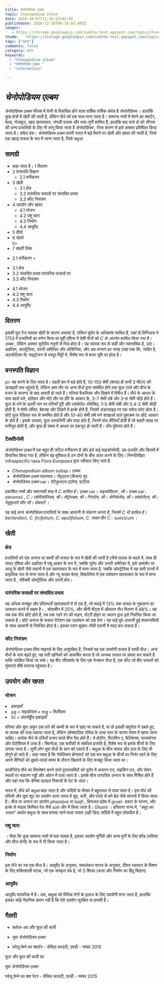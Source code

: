 ```yaml
---
title: चेनोपोडियम एल्बम 
topic: Chenopodium album
date: 2018-10-07T11:39:22+02:00
publishdate: 2020-12-20T06:18:03.485Z
images: 
   - https://storage.googleapis.com/sudcha-test.appspot.com/topics/Food/chenopodium_album/1.jpeg
thumb:   "https://storage.googleapis.com/sudcha-test.appspot.com/topics/Food/chenopodium_album/thumb.jpeg"
tags: ["खाना"]
comments: false
category: खाना
keywords: 
  - "Chenopodium album"
  - "चेनोपोडियम एल्बम "
  - "information"

---
```

<h1> <i> चेनोपोडियम एल्बम </i> </h1> <p> </p> <p> <i> चेनोपोडियम एल्बम </i> जीनस में तेजी से विकसित होने वाला वार्षिक वार्षिक संयंत्र है <i> चेनोपोडियम </i>। हालांकि कुछ क्षेत्रों में खेती की जाती है, लेकिन पौधे को एक घास माना जाता है। सामान्य नामों में मेमने का क्वार्टर, मेल्ड, गोज़फूट, खाद खरपतवार, जंगली पालक और वसा-मुर्गी शामिल हैं, हालांकि बाद वाले दो को जीनस की अन्य प्रजातियों के लिए भी लागू किया जाता है <i> चेनोपोडियम </i>, जिस कारण से इसे अक्सर प्रतिष्ठित किया जाता है। सफेद हंस। <i> चेनोपोडियम एल्बम </i> उत्तरी भारत में बड़े पैमाने पर खेती और खपत की जाती है, जिसे एक खाद्य फसल के रूप में जाना जाता है, जिसे <i> बथुआ </i> </p> <h2> सामग्री </h2> <ul> <li> कहा जाता है। 1 वितरण </li> <li> 2 वनस्पति विज्ञान <ul> <li> 2.1 वर्गीकरण </li> </ul> </li> <li> 3 खेती <ul> <li> 3.1 क्षेत्र </li> <li > 3.2 पारंपरिक फसलों पर संभावित प्रभाव </li> <li> 3.3 कीट नियंत्रण </li> </ul> </li> <li> 4 उपयोग और खपत <ul> <li> 4.1 भोजन </li> <li > 4.2 पशु चारा </li> <li> 4.3 निर्माण </li> <li> 4.4 आयुर्वेद </li> </ul> </li> <li> 5 दीर्घा </li> <li> 6 संदर्भ </li> li> <li> 7 बाहरी लिंक </li> </ul> <ul> <li> 2.1 वर्गीकरण = </ul> </ul> <ul> <li> 3.1 क्षेत्र </li> <li> 3.2 संभावित प्रभाव पारंपरिक फसलों पर </li> <li> 3.3 कीट नियंत्रण </li> </ul> <ul> <li> 4.1 भोजन </li> <li> 4.2 पशु चारा </li> <li> 4.3 निर्माण </ली> <li> 4.4 आयुर्वेद </li> </ul> <h2> वितरण </h2> <p> इसकी मूल रेंज व्यापक खेती के कारण अस्पष्ट है, लेकिन यूरोप के अधिकांश शामिल हैं, जहां से लिनिअस ने 1753 में प्रजातियों का वर्णन किया था पूर्वी एशिया में देशी पौधों को <i> C के अंतर्गत शामिल किया गया है। एल्बम </i>, लेकिन अक्सर यूरोपीय नमूनों से भिन्न होता है। यह व्यापक रूप से कहीं और स्वाभाविक है, उदा। अफ्रीका, आस्ट्रेलिया, उत्तरी अमेरिका और ओशिनिया, और अब लगभग हर जगह (यहां तक ​​कि, जाहिर है, अंटार्कटिका में) नाइट्रोजन से भरपूर मिट्टी में, विशेष रूप से बंजर भूमि पर होता है। </p> <h2> वनस्पति विज्ञान </h2> p> यह करने के लिए जाता है। पहली बार में बड़े होते हैं, 10–150 सेमी (शायद ही कभी 3 मीटर) की ऊंचाइयों तक पहुंचते हैं, लेकिन आम तौर पर अन्य पौधों द्वारा समर्थित होने तक फूल (पत्ते और बीज के वजन के कारण) के बाद आवर्ती हो जाते हैं। पत्तियां वैकल्पिक और दिखने में विविध हैं। पौधे के आधार के पास पहले पत्ते, दांतेदार और मोटे तौर पर हीरे के आकार के, 3–7 सेमी लंबे और 3–6 सेमी चौड़े होते हैं। फूल के तने के ऊपरी भाग पर पत्तियाँ पूरी और लांसोलेट-रॉमोबिड, 1–5 सेमी लंबी और 0.4-2 सेमी चौड़ी होती हैं; वे मोमी-लेपित, बेवजह और दिखने में हल्के होते हैं, जिसमें अंडरसाइड पर एक सफेद कोट होता है। छोटे फूल रेडियल रूप से सममित होते हैं और 10–40 सेमी लंबे घने शाखाओं वाले पुष्पक्रम पर छोटे आकार के होते हैं। इसके अलावा, फूल उभयलिंगी और मादा होते हैं, जिनमें पांच तीलियाँ होती हैं जो बाहरी सतह पर घनीभूत होती हैं, और कुछ ही समय में आधार पर एकजुट हो जाती हैं। पाँच पुंकेसर होते हैं। </p> <h3> टैक्सीोनोमी </h3> <p> <i> चेनोपोडियम एल्बम </i> में एक बहुत ही जटिल वर्गीकरण है और इसे कई माइक्रोस्पेसी, उप-प्रजाति और किस्मों में विभाजित किया गया है, लेकिन यह मुश्किल है उन दोनों के बीच अंतर करने के लिए। निम्नलिखित infraspecific taxa <i> Flora Europaea </i> द्वारा स्वीकार किए जाते हैं: </p> <ul> <li> <i> Chenopodium album </i> subsp। <i> एल्बम </i> </li> <li> <i> चेनोपोडियम एल्बम </i> सदस्यता। <i> स्ट्रिएटम </i> (क्रैसन) मूर </li> <li> <i> चेनोपोडियम एल्बम </i> var। <i> रेटिकुलटम </i> (एलेन) ऊटीला </li> </ul> <p> प्रकाशित नामों और समानार्थी शब्द में <i> C शामिल हैं। एल्बम </i> var। <i> माइक्रोफ़िल्म </i>, <i> सी। एल्बम </i> var। <i> stevensii </i>, <i> C। एसेरिफोलियम, सी। सेंट्रोरुब्रम, सी। गिगांटेम, सी। जेनिसेजेंस, सी। लांसोलैटम, सी। पेडुंकुलारे </i> और <i> सी। प्रोबस्टी </i>। </p> <p> यह कई अन्य <i> चेनोपोडियम </i> प्रजातियों के साथ आसानी से संकरण करता है, जिसमें <i> C भी शामिल है। berlandieri, C. ficifolium, C. opulifolium, C. सख्त </i> और <i> C। suecicum </i>। </p> <h2> खेती </h2> <h3> क्षेत्र </h3> <p> प्रजातियों को एक अनाज या सब्जी की फसल के रूप में खेती की जाती है (जैसे पालक के बदले में, साथ ही साथ) एशिया और अफ्रीका में पशु आहार के रूप में, जबकि यूरोप और उत्तरी अमेरिका में, इसे आमतौर पर आलू के खेतों जैसे स्थानों में एक खरपतवार के रूप में माना जाता है, जबकि ऑस्ट्रेलिया में यह सभी राज्यों में प्राकृतिक रूप से माना जाता है और न्यू साउथ वेल्स, विक्टोरिया में एक पर्यावरण खरपतवार के रूप में माना जाता है , पश्चिमी ऑस्ट्रेलिया और उत्तरी क्षेत्र। </p> <h3> पारंपरिक फसलों पर संभावित प्रभाव </h3> <p> यह अधिक मजबूत और प्रतिस्पर्धी खरपतवारों में से एक है, जो मकई में 13% तक फसल के नुकसान का उत्पादन करने में सक्षम है। , सोयाबीन में 25%, और चीनी बीट्स में औसतन पौध वितरण में 48%। यह जब तक पौधे छोटे होते हैं, तब तक गहरे रंग की सड़न, रोटरी होइंग या ज्वलन द्वारा इसे नियंत्रित किया जा सकता है। छोटे अनाज के फसल रोटेशन एक उल्लंघन को दबा देगा। यह कई पूर्व-उभरती हुई शाकनाशियों के साथ आसानी से नियंत्रित होता है। इसका पराग बुखार-जैसी एलर्जी में मदद कर सकता है। </p> <h3> कीट नियंत्रण </h3> <p> <i> चेनोपोडियम एल्बम </i> लीफ माइनर्स के लिए असुरक्षित है, जिससे यह एक उपयोगी फसल है साथी पौधा। अन्य पौधों के पास बढ़ते हुए, यह पत्ती खनिकों को आकर्षित करता है जो अन्यथा फसल पर हमला कर सकते हैं ताकि संरक्षित किया जा सके। यह बीट लीफशॉप के लिए एक मेजबान पौधा है, एक कीट जो बीट फसलों को घुंघराले शीर्ष वायरस पहुंचाता है। </p> <h2> उपयोग और खपत </h2> <h3> भोजन </h3> <li> इकाइयाँ </li> <li> μg = माइक्रोग्राम • mg = मिलीग्राम </li> <li> IU = अंतर्राष्ट्रीय इकाइयाँ </li> </ul> <p> पत्तियां और युवा अंकुर एक पत्ते की सब्जी के रूप में खाए जा सकते हैं, या तो इसकी संपूर्णता में उबले हुए, या पालक की तरह पकाया जाता है, लेकिन ऑक्सालिक एसिड के उच्च स्तर के कारण संयम में खाया जाना चाहिए। प्रत्येक पौधे से दसियों हजार काले बीज पैदा होते हैं। ये प्रोटीन, विटामिन ए, कैल्शियम, फास्फोरस और पोटेशियम में उच्च हैं। क्विनोआ, एक बारीकी से संबंधित प्रजाति है, विशेष रूप से इसके बीजों के लिए उगाया जाता है। जुनी लोग युवा पौधों के साग को पकाते हैं। बथुआ के बीज चावल और दाल के लिए भी दोगुने हो जाते हैं। कहा जाता है कि नेपोलियन बोनापार्ट को एक बार बथुआ के बीजों पर निर्भर रहने के लिए अपने सैनिकों को दुबले-पतले समय के दौरान खिलाने के लिए मजबूर किया जाता था। </p> <p> कार्बोनेटेड पौधे का विश्लेषण करने वाले पुरातत्वविदों को यूरोप में आयरन एज, वाइकिंग एज, और रोमन स्थलों पर भंडारण गड्ढों और ओवन में पाया जाता है। इसके बीज पारंपरिक अनाज के साथ मिश्रित होते हैं और यहां तक ​​कि डेनिश दलदल निकायों के पेट के अंदर। </p> <p> भारत में, पौधे को <i> बथुआ </i> कहा जाता है और सर्दियों के मौसम में बहुतायत से पाया जाता है। इस पौधे की पत्तियों और युवा शूट का उपयोग उत्तर भारत में सूप, करी, और पराठे से बने ब्रेड जैसे व्यंजनों में किया जाता है। बीज या अनाज का उपयोग <i> phambra </i> या <i> laafi </i>, हिमाचल प्रदेश में gruel- प्रकार के व्यंजन, और हल्के से मादक किण्वित पेय जैसे <i> soh </i> और में किया जाता है। <i> Ghanti </i>। हरियाणा राज्य में, <i> "बथुए का रायता" </i> अर्थात बथुआ के साथ बनाया जाने वाला रायता (दही डिप) सर्दियों में बहुत लोकप्रिय है। </p> <h3> पशु चारा </h3 <p>। जैसा कि कुछ सामान्य नामों से पता चलता है, इसका उपयोग मुर्गियों और अन्य मुर्गों के लिए फ़ीड (पत्तियां और बीज दोनों) के रूप में भी किया जाता है। </p> <h3> निर्माण </h3> <p> इस पौधे का रस एक पौधा है। आयुर्वेद के अनुसार, समालंकार शास्त्र के अनुसार, दीवार प्लास्टर के मिश्रण के लिए शक्तिशाली घटक, जो एक संस्कृत ग्रंथ है, जो Ś शिल्पा (कला और निर्माण का हिंदू विज्ञान) </p> <h3> आयुर्वेद </h3> <p> आयुर्वेद पारंपरिक में है। दवा, बथुआ को विभिन्न रोगों के इलाज के लिए उपयोगी माना जाता है, हालांकि इसका कोई नैदानिक ​​प्रमाण नहीं है कि ऐसे उपयोग सुरक्षित या प्रभावी हैं। </p> <h2> गैलरी </h2> <ul> <li> <p> क्लोज़-अप और फूल की कली </p> </li> <li> <p> युवा <i> चेनोपोडियम एल्बम </i> </p> </li> <li> <p> घरेलू मेम्ने का क्वार्टर - सेसिल काउंटी, एमडी - नवंबर 2015 </p> </li> </ul> <p> फूल और फूल की कली का </p> <p> युवा <i> चेनोपोडियम एल्बम </i> </p> <p > घरेलू मेम्ने का क्वा रेटर - सेसिल काउंटी, एमडी - नवंबर 2015 </p> 